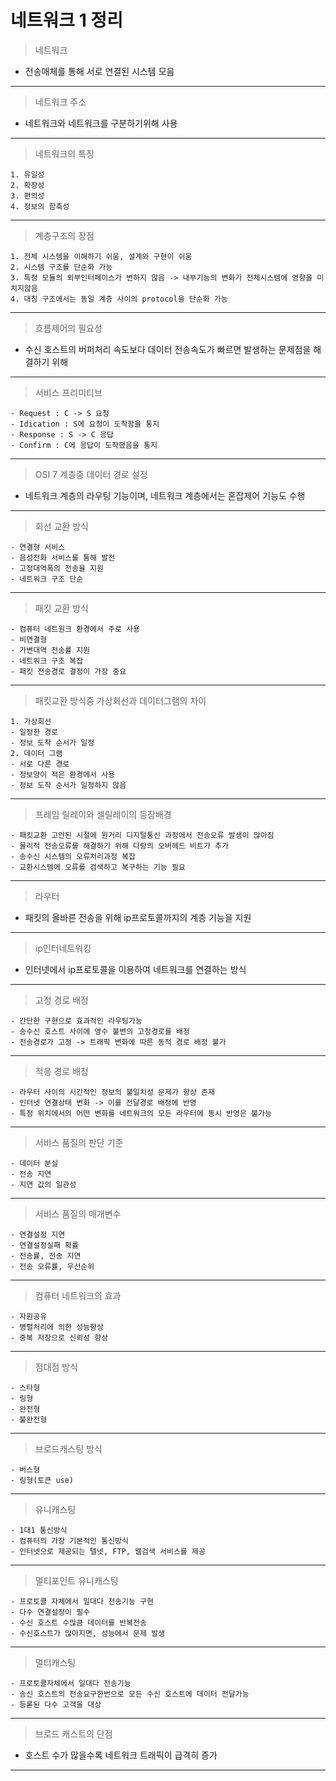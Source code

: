 # 네트워크 1 정리
> 네트워크<br>
- 전송매체를 통해 서로 연결된 시스템 모음
---
> 네트워크 주소<br>
- 네트워크와 네트워크를 구분하기위해 사용
---
> 네트워크의 특징<br>
```
1. 유일성
2. 확장성
3. 편의성
4. 정보의 함축성
```
---
> 계층구조의 장점<br>
```
1. 전체 시스템을 이해하기 쉬움, 설계와 구현이 쉬움
2. 시스템 구조를 단순화 가능
3. 특정 모듈의 외부인터페이스가 변하지 않음 -> 내부기능의 변화가 전체시스템에 영향을 미치지않음
4. 대칭 구조에서는 동일 계층 사이의 protocol을 단순화 가능
```
---
> 흐름제어의 필요성<br>
- 수신 호스트의 버퍼처리 속도보다 데이터 전송속도가 빠르면 발생하는 문제점을 해결하기 위해
---
> 서비스 프리미티브<br>
```
- Request : C -> S 요청
- Idication : S에 요청이 도착함을 통지
- Response : S -> C 응답
- Confirm : C에 응답이 도착했음을 통지
```
---
> OSI 7 계층중 데이터 경로 설정<BR>
- 네트워크 계층의 라우팅 기능이며, 네트워크 계층에서는 혼잡제어 기능도 수행
---
> 회선 교환 방식<br>
```
- 연결형 서비스
- 음성전화 서비스를 통해 발전
- 고정대역폭의 전송율 지원
- 네트워크 구조 단순
```
---
> 패킷 교환 방식<br>
```
- 컴퓨터 네트원크 환경에서 주로 사용
- 비연결형
- 가변대역 전송률 지원
- 네트워크 구조 복잡
- 패킷 전송경로 결정이 가장 중요
```
---
> 패킷교환 방식중 가상회선과 데이터그램의 차이<br>
```
1. 가상회선
- 일정한 경로
- 정보 도착 순서가 일정
2. 데이터 그램
- 서로 다른 경로
- 정보양이 적은 환경에서 사용
- 정보 도착 순서가 일정하지 않음
```
---
> 프레임 릴레이와 셀릴레이의 등장배경
```
- 패킷교환 고안된 시절에 원거리 디지털통신 과정에서 전송오류 발생이 많아짐
- 물리적 전송오류를 해결하기 위해 다량의 오버헤드 비트가 추가
- 송수신 시스템의 오류처리과정 복잡
- 교환시스템에 오류를 검색하고 복구하는 기능 필요
```
---
> 라우터 <br>
- 패킷의 올바른 전송을 위해 ip프로토콜까지의 계층 기능을 지원
---
> ip인터네트워킹<br>
- 인터넷에서 ip프로토콜을 이용하여 네트워크를 연결하는 방식
---
> 고정 경로 배정<br>
```
- 간단한 구현으로 효과적인 라우팅가능
- 송수신 호스트 사이에 영수 불변의 고정경로를 배정
- 전송경로가 고정 -> 트래픽 변화에 따른 동적 경로 배정 불가
```
---
> 적응 경로 배정<br>
```
- 라우터 사이의 시간적인 정보의 불일치성 문제가 항상 존재
- 인터넷 연결상태 변화 -> 이를 전달경로 배정에 반영
- 특정 위치에서의 어떤 변화를 네트워크의 모든 라우터에 동시 반영은 불가능
```
---
> 서비스 품질의 판단 기준<br>
```
- 데이터 분실
- 전송 지연
- 지연 값의 일관성
```
---
> 서비스 품질의 매개변수 <br>
```
- 연결설정 지연
- 연결설정실패 확률
- 전송률, 전송 지연
- 전송 오류률, 우선순위
```
---
> 컴퓨터 네트워크의 효과<br>
```
- 자원공유
- 병렬처리에 의한 성능향상
- 중복 저장으로 신뢰성 향상
```
---
> 점대점 방식<br>
```
- 스타형
- 링형
- 완전형
- 불완전형
```
---
> 브로드캐스팅 방식<br>
```
- 버스형
- 링형(토큰 use)
```
---
> 유니캐스팅<br>
```
- 1대1 통신방식
- 컴퓨터의 가장 기본적인 통신방식
- 인터넷으로 제공되는 텔넷, FTP, 웹검색 서비스를 제공
```
---
> 멀티포인트 유니캐스팅 <br>
```
- 프로토콜 자체에서 일대다 전송기능 구현
- 다수 연결설정이 필수
- 수신 호스트 수많큼 데이터를 반복전송
- 수신호스트가 많아지면, 성능에서 문제 발생
```
---
> 멀티캐스팅<br>
```
- 프로토콜자체에서 일대다 전송기능
- 송신 호스트의 전송요구한번으로 모든 수신 호스트에 데이터 전달가능
- 등롣된 다수 고객을 대상
```
---
> 브로드 캐스트의 단점<br>
- 호스트 수가 많을수록 네트워크 트래픽이 급격히 증가
---
































